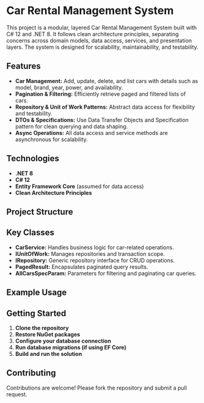 # Car Rental Management System

This project is a modular, layered Car Rental Management System built with C# 12 and .NET 8. It follows clean architecture principles, separating concerns across domain models, data access, services, and presentation layers. The system is designed for scalability, maintainability, and testability.

## Features

- **Car Management:** Add, update, delete, and list cars with details such as model, brand, year, power, and availability.
- **Pagination & Filtering:** Efficiently retrieve paged and filtered lists of cars.
- **Repository & Unit of Work Patterns:** Abstract data access for flexibility and testability.
- **DTOs & Specifications:** Use Data Transfer Objects and Specification pattern for clean querying and data shaping.
- **Async Operations:** All data access and service methods are asynchronous for scalability.

## Technologies

- **.NET 8**
- **C# 12**
- **Entity Framework Core** (assumed for data access)
- **Clean Architecture Principles**

## Project Structure


## Key Classes

- **CarService:** Handles business logic for car-related operations.
- **IUnitOfWork:** Manages repositories and transaction scope.
- **IRepository<T>:** Generic repository interface for CRUD operations.
- **PagedResult<T>:** Encapsulates paginated query results.
- **AllCarsSpecParam:** Parameters for filtering and paginating car queries.

## Example Usage


## Getting Started

1. **Clone the repository**
2. **Restore NuGet packages**
3. **Configure your database connection**
4. **Run database migrations (if using EF Core)**
5. **Build and run the solution**

## Contributing

Contributions are welcome! Please fork the repository and submit a pull request.

